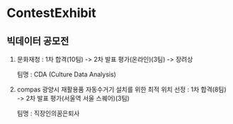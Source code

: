 # ContestExhibit
## 빅데이터 공모전


1. 문화재청 : 1차 합격(10팀) -> 2차 발표 평가(온라인)(3팀) -> 장려상<p> 팀명 : CDA (Culture Data Analysis)
2. compas 광양시 재활용품 자동수거기 설치를 위한 최적 위치 선정 : 1차 합격(8팀) -> 2차 발표 평가(서울역 서울 스퀘어)(3팀) <p> 팀명 : 직장인의꿈은퇴사
